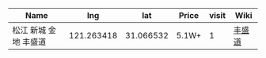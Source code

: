 Name | lng | lat | Price | visit | Wiki 
-- | -- | -- | -- | -- | --
松江 新城 金地 丰盛道 | 121.263418 | 31.066532  | 5.1W+ | 1 | [丰盛道](https://junxnone.github.io/F/#/0027_%E4%B8%80%E6%89%8B%E6%88%BF_%E6%9D%BE%E6%B1%9F%E6%96%B0%E5%9F%8E_%E9%87%91%E5%9C%B0%E4%B8%B0%E7%9B%9B%E9%81%93)
